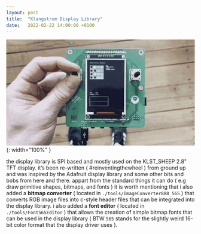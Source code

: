 ```yaml
---
layout: post
title:  "Klangstrom Display Library"
date:   2022-02-22 14:00:00 +0100
---
```


![](/assets/2022-02-22-Klangstrom_Display_Library.gif){: width="100%" }   

the display library is SPI based and mostly used on the KLST_SHEEP 2.8" TFT display. it’s been re-written ( #reinventingthewheel ) from ground up and was inspired by the Adafruit display library and some other bits and bobs from here and there. appart from the standard things it can do ( e.g draw primitive shapes, bitmaps, and fonts ) it is worth mentioning that i also added a **bitmap converter** ( located in `./tools/ImageConverter888_565` ) that converts RGB image files into c-style header files that can be integrated into the display library. i also added a **font editor** ( located in `./tools/Font565Editor` ) that allows the creation of simple bitmap fonts that can be used in the display library ( BTW `565` stands for the slightly weird 16-bit color format that the display driver uses ).
